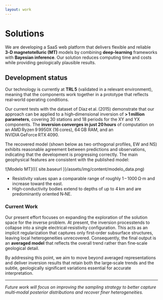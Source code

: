 ```yaml
---
layout: work
---
```

# Solutions

We are developing a SaaS web platform that delivers flexible and reliable **3‑D magnetotelluric (MT)** models by combining **deep‑learning** frameworks with **Bayesian inference**. Our solution reduces computing time and costs while providing geologically plausible results.

## Development status

Our technology is currently at **TRL 5** (validated in a relevant environment), meaning that the components work together in a prototype that reflects real‑world operating conditions.

Our current tests with the dataset of Díaz et al. (2015) demonstrate that our approach can be applied to a high‑dimensional inversion of **> 1 million parameters**, covering 30 stations and 18 periods for the XY and YX components. The **inversion converges in just 20 hours** of computation on an AMD Ryzen 9 9950X (16 cores), 64 GB RAM, and an NVIDIA GeForce RTX 4090.

The recovered model (shown below as two orthogonal profiles, EW and NS) exhibits reasonable agreement between predictions and observations, indicating that the development is progressing correctly. The main geophysical features are consistent with the published model:

![Modelo MT]({{ site.baseurl }}/assets/img/content/modelo_data.png)

- Resistivity values span a comparable range of roughly 1 – 1000 Ω·m and increase toward the east.
- High‑conductivity bodies extend to depths of up to 4 km and are predominantly oriented N‑NE.

### Current Work 

Our present effort focuses on expanding the exploration of the solution space for the inverse problem. At present, the inversion processtends to collapse into a single electrical‑resistivity configuration. This acts as an implicit regularization that captures only first‑order subsurface structures, leaving local heterogeneities unrecovered. Consequently, the final output is an **averaged model** that reflects the overall trend rather than fine‑scale geological detail.

By addressing this point, we aim to move beyond averaged representations and deliver inversion results that retain both the large‑scale trends and the subtle, geologically significant variations essential for accurate interpretation.

---

*Future work will focus on improving the sampling strategy to better capture multi‑modal posterior distributions and recover finer heterogeneities.* 
